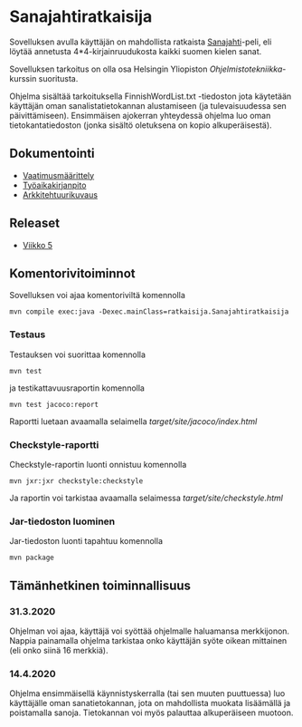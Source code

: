 # Sanajahtiratkaisija

Sovelluksen avulla käyttäjän on mahdollista ratkaista [Sanajahti](https://fi.wikipedia.org/wiki/Sanajahti)-peli, eli löytää annetusta 4\*4-kirjainruudukosta kaikki suomen kielen sanat.

Sovelluksen tarkoitus on olla osa Helsingin Yliopiston *Ohjelmistotekniikka*-kurssin suoritusta.

Ohjelma sisältää tarkoituksella FinnishWordList.txt -tiedoston jota käytetään käyttäjän oman sanalistatietokannan alustamiseen (ja tulevaisuudessa sen päivittämiseen). Ensimmäisen ajokerran yhteydessä ohjelma luo oman tietokantatiedoston (jonka sisältö oletuksena on kopio alkuperäisestä).

## Dokumentointi
- [Vaatimusmäärittely](https://github.com/tibe314/ot-harjoitustyo/blob/master/dokumentointi/vaatimusmaarittely.md)
- [Työaikakirjanpito](https://github.com/tibe314/ot-harjoitustyo/blob/master/dokumentointi/tuntikirjanpito.md)
- [Arkkitehtuurikuvaus](https://github.com/tibe314/ot-harjoitustyo/blob/master/dokumentointi/arkkitehtuuri.md)

## Releaset
- [Viikko 5](https://github.com/tibe314/ot-harjoitustyo/releases/tag/viikko5)

## Komentorivitoiminnot
Sovelluksen voi ajaa komentoriviltä komennolla
```
mvn compile exec:java -Dexec.mainClass=ratkaisija.Sanajahtiratkaisija
```
### Testaus
Testauksen voi suorittaa komennolla
```
mvn test
```
ja testikattavuusraportin komennolla
```
mvn test jacoco:report
```
Raportti luetaan avaamalla selaimella _target/site/jacoco/index.html_
### Checkstyle-raportti
Checkstyle-raportin luonti onnistuu komennolla
```
mvn jxr:jxr checkstyle:checkstyle
```
Ja raportin voi tarkistaa avaamalla selaimessa _target/site/checkstyle.html_

### Jar-tiedoston luominen
Jar-tiedoston luonti tapahtuu komennolla
```
mvn package
```

## Tämänhetkinen toiminnallisuus

### 31.3.2020

Ohjelman voi ajaa, käyttäjä voi syöttää ohjelmalle haluamansa merkkijonon. Nappia painamalla ohjelma tarkistaa onko käyttäjän syöte oikean mittainen (eli onko siinä 16 merkkiä).

### 14.4.2020

Ohjelma ensimmäisellä käynnistyskerralla (tai sen muuten puuttuessa) luo käyttäjälle oman sanatietokannan, jota on mahdollista muokata lisäämällä ja poistamalla sanoja. Tietokannan voi myös palauttaa alkuperäiseen muotoon.
